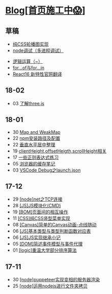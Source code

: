 # [Blog[首页施工中:scream:]](https://mrzhao1129.github.io/myBlog/)
## 草稿
* [纯CSS轮播图实现](./CSS/纯CSS轮播图实现.md)
* [node调试（多进程调试）](./nodejs/node多进程调试.md)
<!-- * [webpack多页面打包](./react/webpack多页面打包.md) -->
* [逻辑运算（~）](./JS/逻辑运算.md)
* [for...of与for...in](./JS/for...of与for...in.md)
* [React16 新特性官网翻译](./react/React16新特性官网翻译.md)
## 18-02
* 03 [了解three.js](./canvas/three.js.md)
## 18-01
* 30 [Map and WeakMap](./JS/Map_and_WeakMap.md)
* 22 [npm安装路径及配置](./nodejs/npm坑坑.md)
* 22 [垂直水平居中整理](./CSS/垂直水平居中.md)
* 19 [clientHeight,offsetHeigth,scrollHeight相关](./CSS/client,offset,scroll相关.md)
* 17 [一些正则表达式练习](./JS/正则表达式测试.md)
* 05 [浏览器的缓存笔记](./JS/缓存方案.md)
* 03 [VSCode Debug之launch.json](./JS/launch.json.md)
## 17-12
* 29 [[node]net之TCP连接](./nodejs/net之TCP连接.md)
* 28 [[JS]JS模块化(CMD)](./JS/JS模块化(AMD,CMD).md)
* 19 [[BOM]页面间的相互操作](./JS/页面间的相互操作.md)
* 11 [[CSS]纯CSS竖型菜单实现](./CSS/纯CSS竖型菜单实现.md)
* 08 [[Canvas]简单的Canvas动画-点线随动](./canvas/点线随动.md)
* 06 [[JS]基本类型与类型判断函数对应表](./JS/浅拷贝与深拷贝.md?#基本类型与类型判断函数对应表)
* 06 [[JS]JS实现继承小记](./JS/JS实现继承.md)
* 05 [[DOM]简述事件模型与事件代理](./JS/事件模型与事件代理.md)
* 01 [[logic]重温大学部分排序算法](./算法/sort.md)
## 17-11
* 30 [[node]puppeteer实现变相的服务器渲染](./nodejs/puppeteer.md)
* 25 [[node]运用nodejs进行文件夹拷贝](./nodejs/nodejs文件夹拷贝.md)